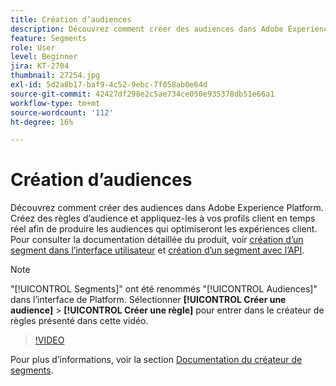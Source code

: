 ```yaml
---
title: Création d’audiences
description: Découvrez comment créer des audiences dans Adobe Experience Platform.
feature: Segments
role: User
level: Beginner
jira: KT-2704
thumbnail: 27254.jpg
exl-id: 5d2a8b17-baf9-4c52-9ebc-7f058ab0e64d
source-git-commit: 42427df298e2c5ae734ce050e935378db51e66a1
workflow-type: tm+mt
source-wordcount: '112'
ht-degree: 16%

---
```


# Création d’audiences

Découvrez comment créer des audiences dans Adobe Experience Platform. Créez des règles d’audience et appliquez-les à vos profils client en temps réel afin de produire les audiences qui optimiseront les expériences client. Pour consulter la documentation détaillée du produit, voir [création d’un segment dans l’interface utilisateur](https://experienceleague.adobe.com/docs/experience-platform/segmentation/ui/overview.html?lang=fr) et [création d’un segment avec l’API](https://experienceleague.adobe.com/docs/experience-platform/segmentation/tutorials/create-a-segment.html).

>[!NOTE]
>
> &quot;[!UICONTROL Segments]&quot; ont été renommés &quot;[!UICONTROL Audiences]&quot; dans l’interface de Platform. Sélectionner **[!UICONTROL Créer une audience]** > **[!UICONTROL Créer une règle]** pour entrer dans le créateur de règles présenté dans cette vidéo.

>[!VIDEO](https://video.tv.adobe.com/v/27254?quality=12&learn=on)

Pour plus d’informations, voir la section [Documentation du créateur de segments](https://experienceleague.adobe.com/docs/experience-platform/segmentation/ui/segment-builder.html?lang=fr).
